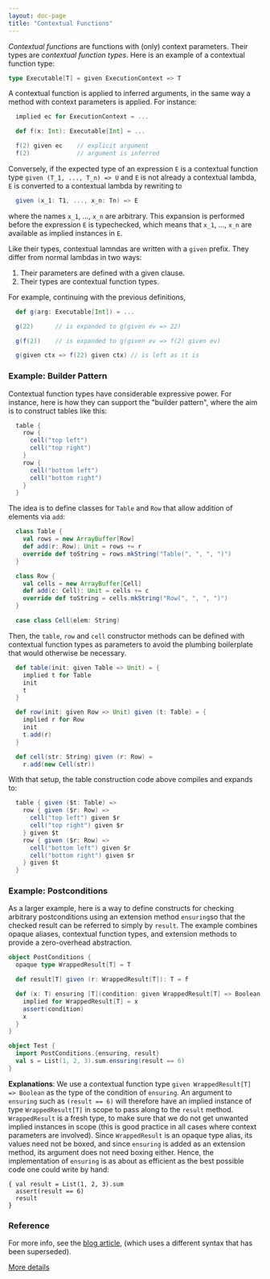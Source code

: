 ```yaml
---
layout: doc-page
title: "Contextual Functions"
---
```


_Contextual functions_ are functions with (only) context
parameters. Their types are _contextual function types_.  Here is an
example of a contextual function type:
```scala
type Executable[T] = given ExecutionContext => T
```
A contextual function is applied to inferred arguments, in
the same way a method with context parameters is applied. For instance:
```scala
  implied ec for ExecutionContext = ...

  def f(x: Int): Executable[Int] = ...

  f(2) given ec    // explicit argument
  f(2)             // argument is inferred
```
Conversely, if the expected type of an expression `E` is a contextual function
type `given (T_1, ..., T_n) => U` and `E` is not already a
contextual lambda, `E` is converted to a contextual lambda by rewriting to
```scala
  given (x_1: T1, ..., x_n: Tn) => E
```
where the names `x_1`, ..., `x_n` are arbitrary. This expansion is performed
before the expression `E` is typechecked, which means that `x_1`, ..., `x_n`
are available as implied instances in `E`.

Like their types, contextual lamndas are written with a `given` prefix. They differ from normal lambdas in two ways:

 1. Their parameters are defined with a given clause.
 2. Their types are contextual function types.

For example, continuing with the previous definitions,
```scala
  def g(arg: Executable[Int]) = ...

  g(22)      // is expanded to g(given ev => 22)

  g(f(2))    // is expanded to g(given ev => f(2) given ev)

  g(given ctx => f(22) given ctx) // is left as it is
```
### Example: Builder Pattern

Contextual function types have considerable expressive power. For
instance, here is how they can support the "builder pattern", where
the aim is to construct tables like this:
```scala
  table {
    row {
      cell("top left")
      cell("top right")
    }
    row {
      cell("bottom left")
      cell("bottom right")
    }
  }
```
The idea is to define classes for `Table` and `Row` that allow
addition of elements via `add`:
```scala
  class Table {
    val rows = new ArrayBuffer[Row]
    def add(r: Row): Unit = rows += r
    override def toString = rows.mkString("Table(", ", ", ")")
  }

  class Row {
    val cells = new ArrayBuffer[Cell]
    def add(c: Cell): Unit = cells += c
    override def toString = cells.mkString("Row(", ", ", ")")
  }

  case class Cell(elem: String)
```
Then, the `table`, `row` and `cell` constructor methods can be defined
with contextual function types as parameters to avoid the plumbing boilerplate
that would otherwise be necessary.
```scala
  def table(init: given Table => Unit) = {
    implied t for Table
    init
    t
  }

  def row(init: given Row => Unit) given (t: Table) = {
    implied r for Row
    init
    t.add(r)
  }

  def cell(str: String) given (r: Row) =
    r.add(new Cell(str))
```
With that setup, the table construction code above compiles and expands to:
```scala
  table { given ($t: Table) =>
    row { given ($r: Row) =>
      cell("top left") given $r
      cell("top right") given $r
    } given $t
    row { given ($r: Row) =>
      cell("bottom left") given $r
      cell("bottom right") given $r
    } given $t
  }
```
### Example: Postconditions

As a larger example, here is a way to define constructs for checking arbitrary postconditions using an extension method `ensuring`so that the checked result can be referred to simply by `result`. The example combines opaque aliases, contextual function types, and extension methods to provide a zero-overhead abstraction.

```scala
object PostConditions {
  opaque type WrappedResult[T] = T

  def result[T] given (r: WrappedResult[T]): T = f

  def (x: T) ensuring [T](condition: given WrappedResult[T] => Boolean): T = {
    implied for WrappedResult[T] = x
    assert(condition)
    x
  }
}

object Test {
  import PostConditions.{ensuring, result}
  val s = List(1, 2, 3).sum.ensuring(result == 6)
}
```
**Explanations**: We use a contextual function type `given WrappedResult[T] => Boolean`
as the type of the condition of `ensuring`. An argument to `ensuring` such as
`(result == 6)` will therefore have an implied instance of type `WrappedResult[T]` in
scope to pass along to the `result` method. `WrappedResult` is a fresh type, to make sure
that we do not get unwanted implied instances in scope (this is good practice in all cases
where context parameters are involved). Since `WrappedResult` is an opaque type alias, its
values need not be boxed, and since `ensuring` is added as an extension method, its argument
does not need boxing either. Hence, the implementation of `ensuring` is as about as efficient
as the best possible code one could write by hand:

    { val result = List(1, 2, 3).sum
      assert(result == 6)
      result
    }

### Reference

For more info, see the [blog article](https://www.scala-lang.org/blog/2016/12/07/implicit-function-types.html),
(which uses a different syntax that has been superseded).

[More details](./query-types-spec.html)
